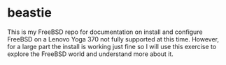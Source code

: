 # beastie
This is my FreeBSD repo for documentation on install and configure FreeBSD on a Lenovo Yoga 370 not fully supported at this time. However, for a large part the install is working just fine so I will use this exercise to explore the FreeBSD world and understand more about it.

